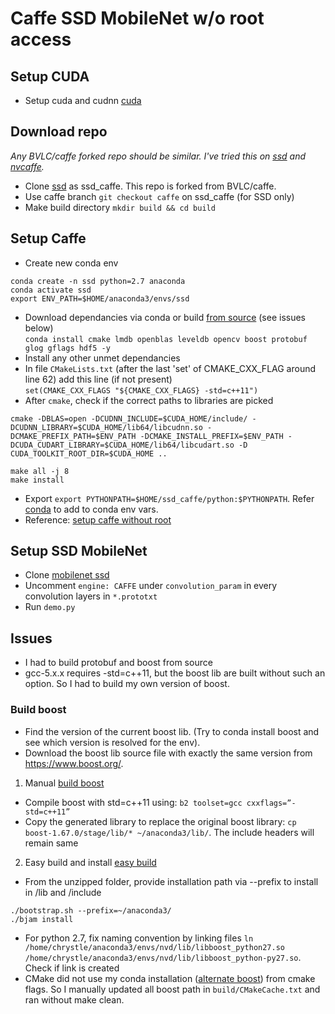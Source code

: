 # Caffe SSD MobileNet w/o root access

## Setup CUDA
- Setup cuda and cudnn [cuda]

## Download repo
*Any BVLC/caffe forked repo should be similar. I've tried this on [ssd] and [nvcaffe].* 
- Clone [ssd] as ssd_caffe. This repo is forked from BVLC/caffe.
- Use caffe branch `git checkout caffe` on ssd_caffe (for SSD only)
- Make build directory `mkdir build && cd build`

## Setup Caffe
- Create new conda env  
```
conda create -n ssd python=2.7 anaconda
conda activate ssd
export ENV_PATH=$HOME/anaconda3/envs/ssd
```
- Download dependancies via conda or build [from source] (see issues below)  
`conda install cmake lmdb openblas leveldb opencv boost protobuf glog gflags hdf5 -y`
- Install any other unmet dependancies
- In file `CMakeLists.txt` (after the last 'set' of CMAKE_CXX_FLAG around line 62) add this line (if not present)   
`set(CMAKE_CXX_FLAGS "${CMAKE_CXX_FLAGS} -std=c++11")`
- After `cmake`, check if the correct paths to libraries are picked   
 ```
 cmake -DBLAS=open -DCUDNN_INCLUDE=$CUDA_HOME/include/ -DCUDNN_LIBRARY=$CUDA_HOME/lib64/libcudnn.so -DCMAKE_PREFIX_PATH=$ENV_PATH -DCMAKE_INSTALL_PREFIX=$ENV_PATH -DCUDA_CUDART_LIBRARY=$CUDA_HOME/lib64/libcudart.so -D CUDA_TOOLKIT_ROOT_DIR=$CUDA_HOME ..
 
 make all -j 8
 make install
 ```
- Export `export PYTHONPATH=$HOME/ssd_caffe/python:$PYTHONPATH`. Refer [conda] to add to conda env vars.
- Reference: [setup caffe without root]

## Setup SSD MobileNet
- Clone [mobilenet ssd] 
- Uncomment `engine: CAFFE` under `convolution_param` in every convolution layers in `*.prototxt`
- Run `demo.py` 

## Issues
- I had to build protobuf and boost from source
- gcc-5.x.x requires -std=c++11, but the boost lib are built without such an option. So I had to build my own version of boost.
### Build boost
- Find the version of the current boost lib.  (Try to conda install boost and see which version is resolved for the env).
- Download the boost lib source file with exactly the same version from https://www.boost.org/.
1. Manual [build boost]
- Compile boost with std=c++11 using: `b2 toolset=gcc cxxflags=”-std=c++11”`
- Copy the generated library to replace the original boost library: `cp boost-1.67.0/stage/lib/* ~/anaconda3/lib/`. The include headers will remain same
2. Easy build and install [easy build]
- From the unzipped folder, provide installation path via --prefix to install in /lib and /include
```
./bootstrap.sh --prefix=~/anaconda3/
./bjam install
```
- For python 2.7, fix naming convention by linking files `ln /home/chrystle/anaconda3/envs/nvd/lib/libboost_python27.so /home/chrystle/anaconda3/envs/nvd/lib/libboost_python-py27.so`. Check if link is created
- CMake did not use my conda installation ([alternate boost]) from cmake flags. So I manually updated all boost path in `build/CMakeCache.txt` and ran without make clean.

[ssd]: https://github.com/weiliu89/caffe/tree/ssd
[mobilenet ssd]: https://github.com/chuanqi305/MobileNet-SSD
[cuda]: https://jin-zhe.github.io/guides/installing-caffe-with-cuda-on-anaconda/
[setup caffe without root]: https://jin-zhe.github.io/guides/installing-caffe-with-cuda-on-anaconda/
[build boost]: https://github.com/BVLC/caffe/issues/6043#issuecomment-423049323
[nvcaffe]:https://github.com/NVIDIA/caffe
[easy build]:https://www.boost.org/doc/libs/1_46_1/more/getting_started/unix-variants.html#easy-build-and-install
[alternate boost]:https://stackoverflow.com/questions/3016448/how-can-i-get-cmake-to-find-my-alternative-boost-installation
[from source]:https://autchen.github.io/guides/2015/04/03/caffe-install.html
[conda]:https://github.com/ChrystleMyrnaLobo/scribble/blob/master/conda.md
